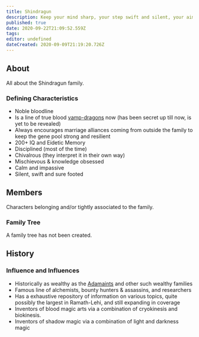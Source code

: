 ```yaml
---
title: Shindragun
description: Keep your mind sharp, your step swift and silent, your aim ever-true, and your condition enduring!
published: true
date: 2020-09-22T21:09:52.559Z
tags: 
editor: undefined
dateCreated: 2020-09-09T21:19:20.726Z
---
```


## About

All about the Shindragun family. 

### Defining Characteristics

- Noble bloodline
- Is a line of true blood [vamp-dragons](/conditions/vampirism) now (has been secret up till now, is yet to be revealed)
- Always encourages marriage alliances coming from outside the family to keep the gene pool strong and resilient
- 200+ IQ and Eidetic Memory
- Disciplined (most of the time)
- Chivalrous (they interpret it in their own way)
- Mischievous & knowledge obsessed
- Calm and impassive
- Silent, swift and sure footed

## Members

Characters belonging and/or tightly associated to the family.

### Family Tree

A family tree has not been created.

## History

### Influence and Influences

- Historically as wealthy as the [Adamaints](/genealogy/adamaint) and other such wealthy families
- Famous line of alchemists, bounty hunters & assassins, and researchers
- Has a exhaustive repository of information on various topics, quite possibly the largest in Ramath-Lehi, and still expanding in coverage
- Inventors of blood magic arts via a combination of cryokinesis and biokinesis.
- Inventors of shadow magic via a combination of light and darkness magic
